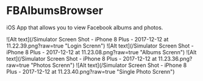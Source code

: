 # FBAlbumsBrowser

iOS App that allows you to view Facebook albums and photos.

![Alt text](/Simulator Screen Shot - iPhone 8 Plus - 2017-12-12 at 11.22.39.png?raw=true "Login Screnn")
![Alt text](/Simulator Screen Shot - iPhone 8 Plus - 2017-12-12 at 11.23.08.png?raw=true "Albums Screnn")
![Alt text](/Simulator Screen Shot - iPhone 8 Plus - 2017-12-12 at 11.23.36.png?raw=true "Photos Screnn")
![Alt text](/Simulator Screen Shot - iPhone 8 Plus - 2017-12-12 at 11.23.40.png?raw=true "Single Photo Screnn")

